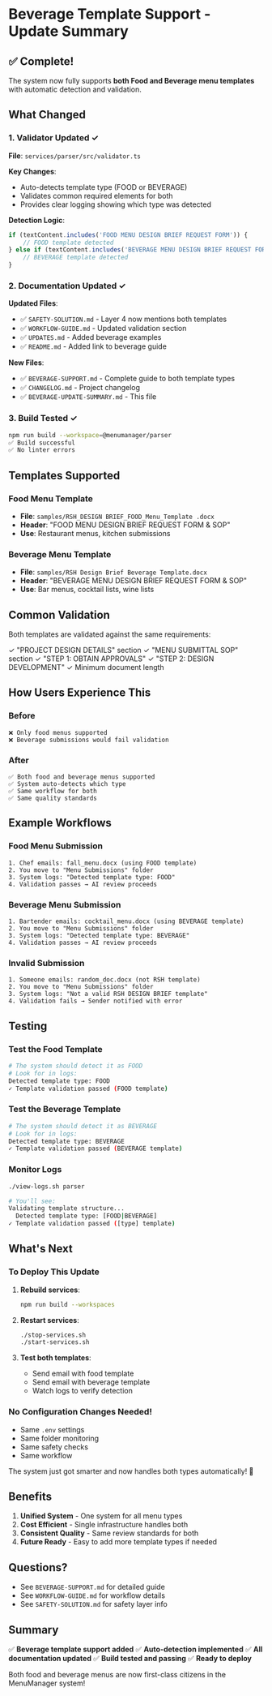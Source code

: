# Beverage Template Support - Update Summary

## ✅ Complete!

The system now fully supports **both Food and Beverage menu templates** with automatic detection and validation.

## What Changed

### 1. Validator Updated ✓
**File**: `services/parser/src/validator.ts`

**Key Changes**:
- Auto-detects template type (FOOD or BEVERAGE)
- Validates common required elements for both
- Provides clear logging showing which type was detected

**Detection Logic**:
```typescript
if (textContent.includes('FOOD MENU DESIGN BRIEF REQUEST FORM')) {
    // FOOD template detected
} else if (textContent.includes('BEVERAGE MENU DESIGN BRIEF REQUEST FORM')) {
    // BEVERAGE template detected
}
```

### 2. Documentation Updated ✓

**Updated Files**:
- ✅ `SAFETY-SOLUTION.md` - Layer 4 now mentions both templates
- ✅ `WORKFLOW-GUIDE.md` - Updated validation section
- ✅ `UPDATES.md` - Added beverage examples
- ✅ `README.md` - Added link to beverage guide

**New Files**:
- ✅ `BEVERAGE-SUPPORT.md` - Complete guide to both template types
- ✅ `CHANGELOG.md` - Project changelog
- ✅ `BEVERAGE-UPDATE-SUMMARY.md` - This file

### 3. Build Tested ✓
```bash
npm run build --workspace=@menumanager/parser
✅ Build successful
✅ No linter errors
```

## Templates Supported

### Food Menu Template
- **File**: `samples/RSH_DESIGN BRIEF_FOOD_Menu_Template .docx`
- **Header**: "FOOD MENU DESIGN BRIEF REQUEST FORM & SOP"
- **Use**: Restaurant menus, kitchen submissions

### Beverage Menu Template  
- **File**: `samples/RSH Design Brief Beverage Template.docx`
- **Header**: "BEVERAGE MENU DESIGN BRIEF REQUEST FORM & SOP"
- **Use**: Bar menus, cocktail lists, wine lists

## Common Validation

Both templates are validated against the same requirements:

✓ "PROJECT DESIGN DETAILS" section
✓ "MENU SUBMITTAL SOP" section
✓ "STEP 1: OBTAIN APPROVALS"
✓ "STEP 2: DESIGN DEVELOPMENT"
✓ Minimum document length

## How Users Experience This

### Before
```
❌ Only food menus supported
❌ Beverage submissions would fail validation
```

### After
```
✅ Both food and beverage menus supported
✅ System auto-detects which type
✅ Same workflow for both
✅ Same quality standards
```

## Example Workflows

### Food Menu Submission
```
1. Chef emails: fall_menu.docx (using FOOD template)
2. You move to "Menu Submissions" folder
3. System logs: "Detected template type: FOOD"
4. Validation passes → AI review proceeds
```

### Beverage Menu Submission
```
1. Bartender emails: cocktail_menu.docx (using BEVERAGE template)
2. You move to "Menu Submissions" folder
3. System logs: "Detected template type: BEVERAGE"
4. Validation passes → AI review proceeds
```

### Invalid Submission
```
1. Someone emails: random_doc.docx (not RSH template)
2. You move to "Menu Submissions" folder
3. System logs: "Not a valid RSH DESIGN BRIEF template"
4. Validation fails → Sender notified with error
```

## Testing

### Test the Food Template
```bash
# The system should detect it as FOOD
# Look for in logs:
Detected template type: FOOD
✓ Template validation passed (FOOD template)
```

### Test the Beverage Template
```bash
# The system should detect it as BEVERAGE
# Look for in logs:
Detected template type: BEVERAGE
✓ Template validation passed (BEVERAGE template)
```

### Monitor Logs
```bash
./view-logs.sh parser

# You'll see:
Validating template structure...
  Detected template type: [FOOD|BEVERAGE]
✓ Template validation passed ([type] template)
```

## What's Next

### To Deploy This Update

1. **Rebuild services**:
   ```bash
   npm run build --workspaces
   ```

2. **Restart services**:
   ```bash
   ./stop-services.sh
   ./start-services.sh
   ```

3. **Test both templates**:
   - Send email with food template
   - Send email with beverage template
   - Watch logs to verify detection

### No Configuration Changes Needed!

- Same `.env` settings
- Same folder monitoring
- Same safety checks
- Same workflow

The system just got smarter and now handles both types automatically! 🎉

## Benefits

1. **Unified System** - One system for all menu types
2. **Cost Efficient** - Single infrastructure handles both
3. **Consistent Quality** - Same review standards for both
4. **Future Ready** - Easy to add more template types if needed

## Questions?

- See `BEVERAGE-SUPPORT.md` for detailed guide
- See `WORKFLOW-GUIDE.md` for workflow details
- See `SAFETY-SOLUTION.md` for safety layer info

## Summary

✅ **Beverage template support added**
✅ **Auto-detection implemented**
✅ **All documentation updated**
✅ **Build tested and passing**
✅ **Ready to deploy**

Both food and beverage menus are now first-class citizens in the MenuManager system!

